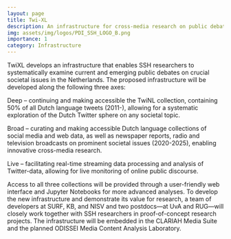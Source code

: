 ```yaml
---
layout: page
title: Twi-XL
description: An infrastructure for cross-media research on public debates (2020-2024)
img: assets/img/logos/PDI_SSH_LOGO_B.png
importance: 1
category: Infrastructure
---
```


TwiXL develops an infrastructure that enables SSH researchers to systematically examine current and emerging public debates on crucial societal issues in the Netherlands. The proposed infrastructure will be developed along the following three axes:

Deep – continuing and making accessible the TwiNL collection, containing 50% of all Dutch language tweets (2011-), allowing for a systematic exploration of the Dutch Twitter sphere on any societal topic.

Broad – curating and making accessible Dutch language collections of social media and web data, as well as newspaper reports, radio and television broadcasts on prominent societal issues (2020-2025), enabling innovative cross-media research.

Live – facilitating real-time streaming data processing and analysis of Twitter-data, allowing for live monitoring of online public discourse.

Access to all three collections will be provided through a user-friendly web interface and Jupyter Notebooks for more advanced analyses. To develop the new infrastructure and demonstrate its value for research, a team of developers at SURF, KB, and NISV and two postdocs—at UvA and RUG—will closely work together with SSH researchers in proof-of-concept research projects. The infrastructure will be embedded in the CLARIAH Media Suite and the planned ODISSEI Media Content Analysis Laboratory.
